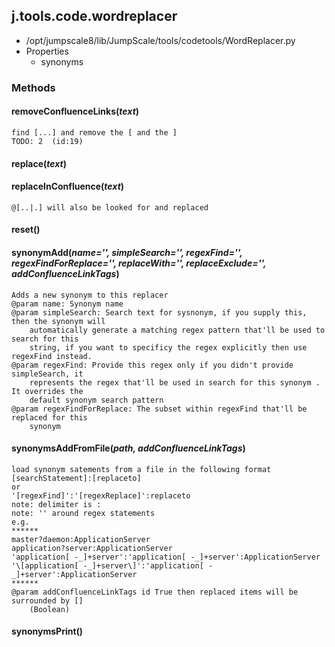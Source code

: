<!-- toc -->
## j.tools.code.wordreplacer

- /opt/jumpscale8/lib/JumpScale/tools/codetools/WordReplacer.py
- Properties
    - synonyms

### Methods

#### removeConfluenceLinks(*text*) 

```
find [...] and remove the [ and the ]
TODO: 2  (id:19)

```

#### replace(*text*) 

#### replaceInConfluence(*text*) 

```
@[..|.] will also be looked for and replaced

```

#### reset() 

#### synonymAdd(*name='', simpleSearch='', regexFind='', regexFindForReplace='', replaceWith='', replaceExclude='', addConfluenceLinkTags*) 

```
Adds a new synonym to this replacer
@param name: Synonym name
@param simpleSearch: Search text for sysnonym, if you supply this, then the synonym will
    automatically generate a matching regex pattern that'll be used to search for this
    string, if you want to specificy the regex explicitly then use regexFind instead.
@param regexFind: Provide this regex only if you didn't provide simpleSearch, it
    represents the regex that'll be used in search for this synonym . It overrides the
    default synonym search pattern
@param regexFindForReplace: The subset within regexFind that'll be replaced for this
    synonym

```

#### synonymsAddFromFile(*path, addConfluenceLinkTags*) 

```
load synonym satements from a file in the following format
[searchStatement]:[replaceto]
or
'[regexFind]':'[regexReplace]':replaceto
note: delimiter is :
note: '' around regex statements
e.g.
******
master?daemon:ApplicationServer
application?server:ApplicationServer
'application[ -_]+server':'application[ -_]+server':ApplicationServer
'\[application[ -_]+server\]':'application[ -_]+server':ApplicationServer
******
@param addConfluenceLinkTags id True then replaced items will be surrounded by []
    (Boolean)

```

#### synonymsPrint() 

